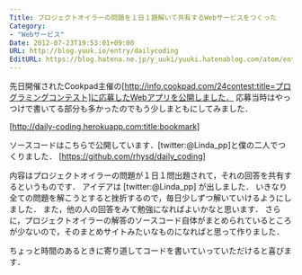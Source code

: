 ```yaml
---
Title: プロジェクトオイラーの問題を１日１題解いて共有するWebサービスをつくった
Category:
- "Webサービス"
Date: 2012-07-23T19:53:01+09:00
URL: http://blog.yuuk.io/entry/dailycoding
EditURL: https://blog.hatena.ne.jp/y_uuki/yuuki.hatenablog.com/atom/entry/12704591929887259534
---
```


先日開催されたCookpad主催の[http://info.cookpad.com/24contest:title=プログラミングコンテスト]に応募したWebアプリを公開しました．
応募当時はやっつけで書いてる部分も多かったのでもう少しまともにしてみました．

[http://daily-coding.herokuapp.com:title:bookmark]

ソースコードはこちらで公開しています．[twitter:@Linda_pp]と僕の二人でつくりました．
[https://github.com/rhysd/daily_coding]

内容はプロジェクトオイラーの問題が１日１問出題されて，それの回答を共有するというものです．
アイデアは [twitter:@Linda_pp] が出しました．
いきなり全ての問題を解こうとすると挫折するので，毎日少しずつ解いていけるようにしました．
また，他の人の回答をみて勉強になればよいかなと思います．
さらに，プロジェクトオイラーの解答のソースコード自体がまとめられているところが少ないので，そのまとめサイトみたいなものになればと思って作りました．

ちょっと時間のあるときに寄り道してコードを書いていっていただけると喜びます．
